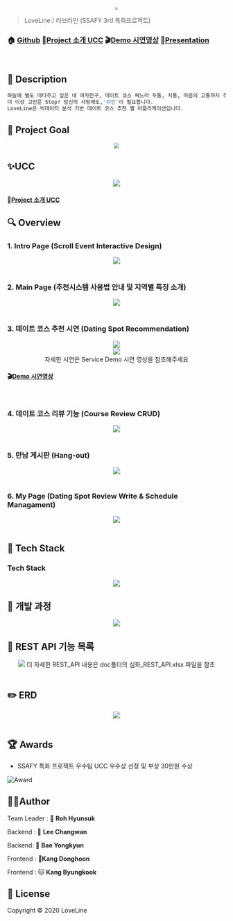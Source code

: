 <center>
    <img src="./logo.png" style="zoom:36%;" align="center"/>
</center>



> LoveLine / 러브라인 (SSAFY 3rd 특화프로젝트)

### 🏠 [Github](https://github.com/jesuisjavert/loveline) :cinema:[Project 소개 UCC](https://www.youtube.com/watch?v=uVt-ZJOvBfE) :clapper:[Demo 시연영상](https://www.youtube.com/watch?v=BJctbq5bAhE) :microphone:[Presentation](https://drive.google.com/file/d/1vRn9mekf0BRuvwIz3FFD7gLnNMdkkyYM)

<br>

## :memo: Description 

```sh
하늘에 별도 따다주고 싶은 내 여자친구, 데이트 코스 짜느라 두통, 치통, 마음의 고통까지 겪고 계시나요?
더 이상 고민은 Stop! 당신의 사랑에도,'라인'이 필요합니다.
LoveLine은 빅데이터 분석 기반 데이트 코스 추천 웹 어플리케이션입니다.
```



## :pushpin: Project Goal

<center>
    <img src="./README.assets/pic5.png" align="center" style="zoom:80%;"/><br>
</center>



##  ✨UCC

<center>
    <img src="./README.assets/lo7.gif"/>
</center>

####                                                        												:cinema:[Project 소개 UCC](https://www.youtube.com/watch?v=uVt-ZJOvBfE)

## :mag: Overview

### 1. Intro Page (Scroll Event Interactive Design)

<center>
    <img src="./README.assets/lo.gif"/>
</center>

<br>

### 2. Main Page (추천시스템 사용법 안내 및 지역별 특징 소개)

<center>
    <img src="./README.assets/lo2.gif"/><br>
</center>

<br>

### 3. 데이트 코스 추천 시연 (Dating Spot Recommendation)

<center>
    <img src="./README.assets/5.png"/><br>
    <img src="./README.assets/lo3.gif"/><br>
자세한 시연은 Service Demo 시연 영상을 참조해주세요
</center>

#### :clapper:[Demo 시연영상](https://www.youtube.com/watch?v=BJctbq5bAhE)

  <br>

### 4. 데이트 코스 리뷰 기능 (Course Review CRUD)

<center>
    <img src="./README.assets/lo4.gif"/>
</center>

<br>

### 5. 만남 게시판 (Hang-out)

<center>
    <img src="./README.assets/lo5.gif"/>
</center>
<br>

### 6. My Page (Dating Spot Review Write & Schedule Managament)

<center>
    <img src="./README.assets/lo6.gif"/>
</center>

<br>

## :wrench: Tech Stack

### Tech Stack

<center>
    <img src="./README.assets/pic6.png"/>
</center>





## :runner: 개발 과정

<center>
    <img src="./README.assets/pic4.png"/>
</center>



## :page_with_curl: REST API 기능 목록

<center>
    <img src="./README.assets/REST_API.png"/>
    더 자세한 REST_API 내용은 doc폴더의 심화_REST_API.xlsx 파일을 참조
</center>

<br>

## :pencil2: ERD

<center>
    <img src="./README.assets/ERD.png"/>
</center>
<br>

## :trophy: Awards

- SSAFY 특화 프로젝트 우수팀 UCC 우수상 선정 및 부상 30만원 수상

![Award](./README.assets/Loveline.jpg)



## 🤼‍♂️Author

Team Leader : 🦁 **Roh Hyunsuk**

Backend : 🐶 **Lee Changwan**

Backend: 🐺 **Bae Yongkyun**

Frontend : 🐯**Kang Donghoon**

Frontend : 🐱 **Kang Byungkook**



## 📝 License

Copyright © 2020 LoveLine 
